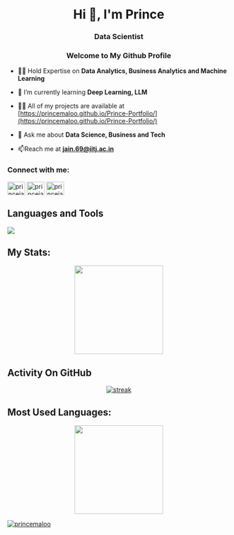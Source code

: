<h1 align="center">Hi 👋, I'm Prince </h1>
<h3 align="center">Data Scientist</h3>
<h3 align="center">Welcome to My Github Profile</h3>

- 👨‍💻 Hold Expertise on **Data Analytics, Business Analytics and Machine Learning**

- 🌱 I’m currently learning **Deep Learning, LLM**

- 👨‍💻 All of my projects are available at [https://princemaloo.github.io/Prince-Portfolio/](https://princemaloo.github.io/Prince-Portfolio/)

- 💬 Ask me about **Data Science, Business and Tech**

- 📫Reach me at **jain.69@iitj.ac.in**

<h3 align="left">Connect with me:</h3>
<p align="left">
<a href="https://linkedin.com/in/princejain123" target="blank"><img align="center" src="https://raw.githubusercontent.com/rahuldkjain/github-profile-readme-generator/master/src/images/icons/Social/linked-in-alt.svg" alt="princejain123" height="30" width="40" /></a>
<a href="https://kaggle.com/princejain123" target="blank"><img align="center" src="https://raw.githubusercontent.com/rahuldkjain/github-profile-readme-generator/master/src/images/icons/Social/kaggle.svg" alt="princejain123" height="30" width="40" /></a>
<a href="https://auth.geeksforgeeks.org/user/princejain123" target="blank"><img align="center" src="https://raw.githubusercontent.com/rahuldkjain/github-profile-readme-generator/master/src/images/icons/Social/geeks-for-geeks.svg" alt="princejain123" height="30" width="40" /></a>
</p>

## Languages and Tools

<p align="left"> <a href="https://github.com/thinkright20"><img src="https://skillicons.dev/icons?i=py,c,cpp,html,css,git,github,matlab,mysql,github,pytorch,sklearn"> </a> </p>

## My Stats:
<p align="center">
<img height="200px" src="https://github-readme-stats.vercel.app/api?username=princemaloo&hide_border=true&show_icons=true&count_private=true&theme=gruvbox&bg_color=151515">
</p>

## Activity On GitHub

<p align="center">
  <a href="https://github.com/princemaloo">      
<img title="stats" alt="streak" src="https://github-readme-streak-stats.herokuapp.com/?user=princemaloo&theme=dark&hide_border=true&stroke=f53b3b"/>
</a> 
</p>



## Most Used Languages:
<p align="center">
<img height="200px"  src="https://github-readme-stats.vercel.app/api/top-langs?username=princemaloo&hide_border=true&show_icons=true&count_private=true&theme=gruvbox&bg_color=151515">
</p>


<p align="left"> <a href="https://github.com/ryo-ma/github-profile-trophy"><img src="https://github-profile-trophy.vercel.app/?username=princemaloo" alt="princemaloo" /></a> </p>

